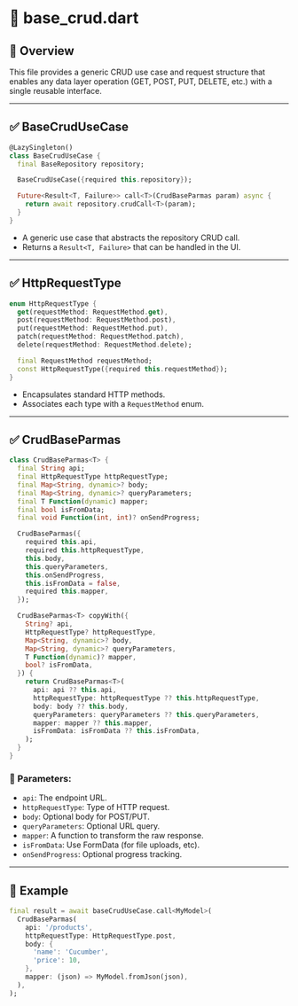 
# 📄 base_crud.dart

## 🧠 Overview
This file provides a generic CRUD use case and request structure that enables any data layer operation (GET, POST, PUT, DELETE, etc.) with a single reusable interface.

---

## ✅ BaseCrudUseCase

```dart
@LazySingleton()
class BaseCrudUseCase {
  final BaseRepository repository;

  BaseCrudUseCase({required this.repository});

  Future<Result<T, Failure>> call<T>(CrudBaseParmas param) async {
    return await repository.crudCall<T>(param);
  }
}
```

- A generic use case that abstracts the repository CRUD call.
- Returns a `Result<T, Failure>` that can be handled in the UI.

---

## ✅ HttpRequestType

```dart
enum HttpRequestType {
  get(requestMethod: RequestMethod.get),
  post(requestMethod: RequestMethod.post),
  put(requestMethod: RequestMethod.put),
  patch(requestMethod: RequestMethod.patch),
  delete(requestMethod: RequestMethod.delete);

  final RequestMethod requestMethod;
  const HttpRequestType({required this.requestMethod});
}
```

- Encapsulates standard HTTP methods.
- Associates each type with a `RequestMethod` enum.

---

## ✅ CrudBaseParmas<T>

```dart
class CrudBaseParmas<T> {
  final String api;
  final HttpRequestType httpRequestType;
  final Map<String, dynamic>? body;
  final Map<String, dynamic>? queryParameters;
  final T Function(dynamic) mapper;
  final bool isFromData;
  final void Function(int, int)? onSendProgress;

  CrudBaseParmas({
    required this.api,
    required this.httpRequestType,
    this.body,
    this.queryParameters,
    this.onSendProgress,
    this.isFromData = false,
    required this.mapper,
  });

  CrudBaseParmas<T> copyWith({
    String? api,
    HttpRequestType? httpRequestType,
    Map<String, dynamic>? body,
    Map<String, dynamic>? queryParameters,
    T Function(dynamic)? mapper,
    bool? isFromData,
  }) {
    return CrudBaseParmas<T>(
      api: api ?? this.api,
      httpRequestType: httpRequestType ?? this.httpRequestType,
      body: body ?? this.body,
      queryParameters: queryParameters ?? this.queryParameters,
      mapper: mapper ?? this.mapper,
      isFromData: isFromData ?? this.isFromData,
    );
  }
}
```

### 🔸 Parameters:
- `api`: The endpoint URL.
- `httpRequestType`: Type of HTTP request.
- `body`: Optional body for POST/PUT.
- `queryParameters`: Optional URL query.
- `mapper`: A function to transform the raw response.
- `isFromData`: Use FormData (for file uploads, etc).
- `onSendProgress`: Optional progress tracking.

---

## 🧪 Example

```dart
final result = await baseCrudUseCase.call<MyModel>(
  CrudBaseParmas(
    api: '/products',
    httpRequestType: HttpRequestType.post,
    body: {
      'name': 'Cucumber',
      'price': 10,
    },
    mapper: (json) => MyModel.fromJson(json),
  ),
);
```

